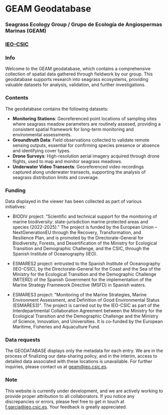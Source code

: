 # GEAM Geodatabase  
### Seagrass Ecology Group / Grupo de Ecología de Angiospermas Marinas (GEAM)  
### [IEO-CSIC](https://www.ieo.es/es/)

### Info
Welcome to the GEAM geodatabase, which contains a comprehensive collection of spatial data gathered through fieldwork by our group. This geodatabase supports research into seagrass ecosystems, providing valuable datasets for analysis, validation, and further investigations.

### Contents
The geodatabase contains the following datasets:

- **Monitoring Stations**: Georeferenced point locations of sampling sites where seagrass meadow parameters are routinely assesed, providing a consistent spatial framework for long-term monitoring and environmental assessments.
- **Groundtruth Data**: Field observations collected to validate remote sensing outputs, essential for confirming species presence or absence and identifying cover types.
- **Drone Surveys**: High-resolution aerial imagery acquired through drone flights, used to map and monitor seagrass meadows.
- **Underwater Video Transects**: Georeferenced video recordings captured along underwater transects, supporting the analysis of seagrass distribution limits and coverage.


### Funding
Data displayed in the viewer has been collected as part of various initiatives:

- BIODIV project: “Scientific and technical support for the monitoring of marine biodiversity: state-jurisdiction marine protected areas and species (2022-2025).” The project is funded by the European Union – NextGenerationEU through the Recovery, Transformation, and Resilience Plan, and is promoted by the Directorate-General for Biodiversity, Forests, and Desertification of the Ministry for Ecological Transition and Demographic Challenge, and the CSIC, through the Spanish Institute of Oceanography (IEO).

- ESMARES2 project: entrusted to the Spanish Institute of Oceanography (IEO-CSIC), by the Directorate-General for the Coast and the Sea of the Ministry for the Ecological Transition and the Demographic Challenge (MITERD) of the Spanish Government for the implementation of the Marine Strategy Framework Directive (MSFD) in Spanish waters.

- ESMARES3 project: "Monitoring of the Marine Strategies, Marine Environment Assessment, and Definition of Good Environmental Status (ESMARES3)". The project is carried out by the IEO-CSIC as part of the Interdepartmental Collaboration Agreement between the Ministry for the Ecological Transition and the Demographic Challenge and the Ministry of Science, Innovation, and Universities. It is co-funded by the European Maritime, Fisheries and Aquaculture Fund.


### Data requests
The GEODATABASE displays only the metadata for each entry.  We are in the process of finalizing our data-sharing policy, and in the interim, access to detailed data associated with these locations is unavailable. For further inquiries, please contact us at geam@ieo.csic.es.

### Note
This website is currently under development, and we are actively working to provide proper attribution to all collaborators. If you notice any discrepancies or errors, please feel free to get in touch at f.garcia@ieo.csic.es. Your feedback is greatly appreciated.

  

